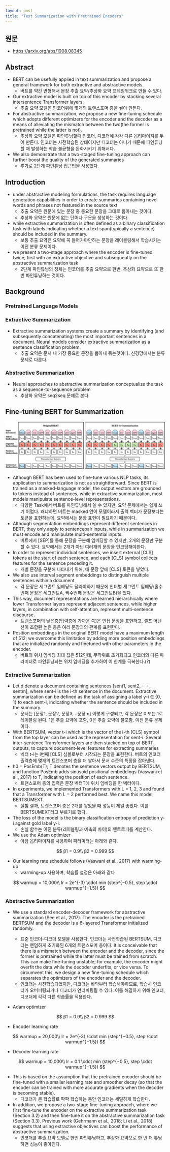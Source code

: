 ```yaml
---
layout: post
title: "Text Summarization with Pretrained Encoders"
---
```

## 원문 
- <https://arxiv.org/abs/1908.08345>

## Abstract
- BERT can be usefully applied in text summarization and propose a general framework for both extractive and abstractive models.
	- 버트를 약간 변형해서 문장 추출 요약/추상화 요약 프레임워크로 만들 수 있다.
- Our extractive model is built on top of this encoder by stacking several intersentence Transformer layers.
	- 추출 요약 모델은 인코더위에 몇개의 트랜스포머 층을 쌓아 만든다.
- For abstractive summarization, we propose a new fine-tuning schedule which adopts different optimizers for the encoder and the decoder as a means of alleviating the mismatch between the two(the former is pretrained while the latter is not).
	- 추상화 요약 모델은 파인튜닝할때 인코더, 디코더에 각각 다른 옵티마이져를 두어 만든다. 인코더는 사전학습된 상태이지만 디코더는 아니기 때문에 파인튜닝할 때 발생하는 학습 불균형을 완화시키기 위해서다. 
- We also demonstrate that a two-staged fine-tuning approach can further boost the quality of the generated summaries
	- 추가로 2단계 파인튜닝 접근법을 사용했다.

## Introduction
- under abstractive modeling formulations, the task requires language generation capabilities in order to create summaries containing novel words and phrases not featured in the source text
	- 추출 요약은 원문에 있는 문장 중 중요한 문장을 그대로 뽑아내는 것이다.
	- 추상화 요약은 원문에 없는 단어나 구문을 생성하는 것이다.
- while extractive summarization is often defined as a binary classification task with labels indicating whether a text span(typically a sentence) should be included in the summary.
	- 보통 추출 요약은 요약에 꼭 들어가야만하는 문장을 레이블링해서 학습시키는 이진 분류 문제이다.
-  we present a two-stage approach where the encoder is fine-tuned twice, first with an extractive objective and subsequently on the abstractive summarization task
	- 2단계 파인튜닝의 정체는 인코더를 추출 요약으로 한번, 추상화 요약으로 또 한번 파인튜닝하는 것이다.

## Background
### Pretrained Language Models

### Extractive Summarization
- Extractive summarization systems create a summary by identifying (and subsequently concatenating) the most important sentences in a document. Neural models consider extractive summarization as a sentence classification problem.
	- 추출 요약은 문서 내 가장 중요한 문장을 뽑아내 묶는것이다. 신경망에서는 분류 문제로 다룬다.

### Abstractive Summarization
- Neural approaches to abstractive summarization conceptualize the task as a sequence-to-sequence problem
	- 추상화 요약은 seq2seq 문제로 본다.

## Fine-tuning BERT for Summarization

![](/media/posts/text_summarizationwith_pretrained_encoders/architecture.png)

- Although BERT has been used to fine-tune various NLP tasks, its application to summarization is not as straightforward. Since BERT is trained as a masked-language model, the output vectors are grounded to tokens instead of sentences, while in extractive summarization, most models manipulate sentence-level representations.
	- 다양한 Task에서 버트를 파인튜닝해서 쓸 수 있지만, 요약 문제에서는 쉽게 쓰기 어렵다. 왜냐하면 버트는 masked 언어 모델이라서 출력 벡터가 문장보다는 토큰을 표현하는데, 요약에서는 문장 표현이 필요하기 때문이다.
- Although segmentation embeddings represent different sentences in BERT, they only apply to sentencepair inputs, while in summarization we must encode and manipulate multi-sentential inputs.
	- 버트에서 [SEP]를 통해 문장을 구분해 임베딩할 수 있지만, 2개의 문장만 구분할 수 있다. 요약에서는 2개가 아닌 여러개의 문장을 인코딩해야한다.
- In order to represent individual sentences, we insert external [CLS] tokens at the start of each sentence, and each [CLS] symbol collects features for the sentence preceding it.
	- 개별 문장을 구분해 나타내기 위해, 매 문장 앞에 [CLS] 토큰을 넣었다.
- We also use interval segment embeddings to distinguish multiple sentences within a document
	- 각 문장은 세그먼트 임베딩도 달라야하기 때문에 인터벌 세그먼트 임베딩(홀수번째 문장은 세그먼트A, 짝수번째 문장은 세그먼트B)을 했다.
- This way, document representations are learned hierarchically where lower Transformer layers represent adjacent sentences, while higher layers, in combination with self-attention, represent multi-sentence discourse.
	- 트랜스포머의 낮은층(입력층에 가까운 쪽)은 인접 문장을 표현하고, 셀프 어텐션이 조합된 높은 층은 여러 문장과의 관계를 표현한다.
- Position embeddings in the original BERT model have a maximum length of 512; we overcome this limitation by adding more position embeddings that are initialized randomly and finetuned with other parameters in the encoder.
	- 버트의 위치 임베딩 최대 값은 512인데, 무작위로 초기화되고 인코더의 다른 파라미터로 파인튜닝되는 위치 임베딩을 추가하여 이 한계를 극복한다.(?)

### Extractive Summarization
- Let d denote a document containing sentences [sent1, sent2, · · · , sentm], where sent-i is the i-th sentence in the document. Extractive summarization can be defined as the task of assigning a label y-i ∈ {0, 1} to each sent-i, indicating whether the sentence should be included in the summary. 
	- 문서는 [문장1, 문장2, 문장3, ..문장m] 이렇게 구성되고, 각 문장은 0 또는 1로 레이블링 된다. 1은 추출 요약에 포함, 0은 추출 요약에 불포함. 이진 분류 문제이다.
- With BERTSUM, vector t-i which is the vector of the i-th [CLS] symbol from the top layer can be used as the representation for sent-i. Several inter-sentence Transformer layers are then stacked on top of BERT outputs, to capture document-level features for extracting summaries
	- 벡터 t-i는 i번째 [CLS] 심볼로부터 시작되는 문장을 표현한다. 버트의 인코더 출력층에 몇개의 트랜스포머 층을 더 쌓아서 문서 수준의 특징을 잡아낸다.
- h0 = PosEmb(T); T denotes the sentence vectors output by BERTSUM, and function PosEmb adds sinusoid positional embeddings (Vaswani et al., 2017) to T, indicating the position of each sentence.
	- 트랜스포머 층의 입력은 문장 벡터T에 위치 임베딩을 한 벡터이다.
- In experiments, we implemented Transformers with L = 1, 2, 3 and found that a Transformer with L = 2 performed best. We name this model BERTSUMEXT.
	- 실험 결과, 트랜스포머 층은 2개를 쌓았을 때 성능이 제일 좋았다. 이를 BERTSUMEXT라고 부르기로 했다.
- The loss of the model is the binary classification entropy of prediction y-i against gold label y-i.
	- 손실 함수는 이진 분류(레이블링과 예측의 차이)의 엔트로피를 계산한다.
- We use the Adam optimizer
	- 아담 옵티마이져를 사용하며 파라미터는 아래와 같다.

$$
β1 = 0.9\\
β2 = 0.999
$$

- Our learning rate schedule follows (Vaswani et al., 2017) with warming-up
	- warming-up 사용하며, 학습률 설정은 아래와 같다

$$
warmup = 10,000\\
lr = 2e^{-3} \cdot min (step^{−0.5}, step \cdot warmup^{−1.5})
$$

### Abstractive Summarization
- We use a standard encoder-decoder framework for abstractive summarization (See et al., 2017). The encoder is the pretrained BERTSUM and the decoder is a 6-layered Transformer initialized randomly.
  - 표준 인코더-디코더 모델을 사용한다. 인코더는 사전학습된 BERTSUM, 디코더는 랜덤하게 초기화된 6개의 트랜스포머 층이다.
It is conceivable that there is a mismatch between the encoder and the decoder, since the former is pretrained while the latter must be trained from scratch. This can make fine-tuning unstable; for example, the encoder might overfit the data while the decoder underfits, or vice versa. To circumvent this, we design a new fine-tuning schedule which separates the optimizers of the encoder and the decoder.
  - 인코더는 사전학습되었지만, 디코더는 바닥부터 학습해야하므로, 학습시 인코더가 오버피팅되거나 디코더가 언더피팅될 수 있다. 이를 해결하기 위해 인코더,디코더에 각각 다른 학습률을 적용한다.

- Adam optimizer

$$
β1 = 0.9\\
β2 = 0.999
$$

- Encoder learning rate

$$
warmup = 20,000\\
lr = 2e^{-3} \cdot min (step^{−0.5}, step \cdot warmup^{−1.5})
$$

- Decoder learning rate

$$
warmup = 10,000\\
lr = 0.1 \cdot min (step^{−0.5}, step \cdot warmup^{−1.5})
$$

- This is based on the assumption that the pretrained encoder should be fine-tuned with a smaller learning rate and smoother decay (so that the encoder can be trained with more accurate gradients when the decoder is becoming stable).
  - 디코더가 큰 학습률로 팍팍 학습하는 동안 인코더는 세밀하게 학습한다.
- In addition, we propose a two-stage fine-tuning approach, where we first fine-tune the encoder on the extractive summarization task (Section 3.2) and then fine-tune it on the abstractive summarization task (Section 3.3). Previous work (Gehrmann et al., 2018; Li et al., 2018) suggests that using extractive objectives can boost the performance of abstractive summarization.
  - 인코더를 추출 요약 모델로 한번 파인튜닝하고, 추상화 요약으로 한 번 더 튜닝하면 성능이 좋아진다.
